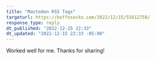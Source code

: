 ```yaml
---
title: "Mastodon RSS Tags"
targeturl: https://boffosocko.com/2022/12/15/55812758/
response_type: reply
dt_published: "2022-12-15 22:33"
dt_updated: "2022-12-15 22:33 -05:00"
---
```


Worked well for me. Thanks for sharing!